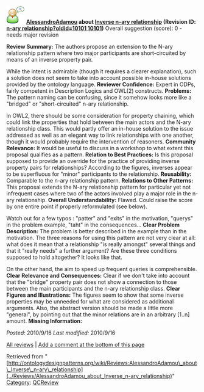 [![](../images/thumb/2/29/Reviewer.png/48px-Reviewer.png)](../Image/Reviewer.png "Reviewer.png")
__[AlessandroAdamou](../User/AlessandroAdamou "User:AlessandroAdamou") about [Inverse n-ary relationship](../Submissions/Inverse_n-ary_relationship "Submissions:Inverse n-ary relationship") (Revision ID: [n-ary relationship?oldid=10101 10101](../Submissions/Inverse "http://ontologydesignpatterns.org/wiki/Submissions:Inverse"))__
Overall suggestion (score): 0 - needs major revision




 __Review Summary:__ The authors propose an extension to the N-ary relationship pattern where two major participants are short-circuited by means of an inverse property pair.  

While the intent is admirable (though it requires a clearer explanation), such a solution does not seem to take into account possible in-house solutions provided by the ontology language.
__Reviewer Confidence:__ Expert in ODPs, fairly competent in Description Logics and OWL(2) constructs.
__Problems:__ The pattern naming can be confusing, since it somehow looks more like a "bridged" or "short-circuited" n-ary relationship.  

In OWL2, there should be some consideration for property chaining, which could link the properties that hold between the main actors and the N-ary relationship class. This would partly offer an in-house solution to the issue addressed as well as an elegant way to link relationships with one another, though it would probably require the intervention of reasoners.
__Community Relevance:__ It would be useful to discuss in a workshop to what extent this proposal qualifies as a pattern.
__Relation to Best Practices:__ Is this proposal supposed to provide an override for the practice of providing inverse property pairs for relationships? According to the figures, inverses appear to be superfluous for "minor" participants to the relationship.
__Reusability:__ Comparable to the n-ary relationship pattern.
__Relations to Other Patterns:__ This proposal extends the N-ary relationship pattern for particular yet not infrequent cases where two of the actors involved play a major role in the n-ary relationship.
__Overall Understandability:__ Flawed. Could raise the score by one entire point if properly reformulated (see below).  

Watch out for a few typos : "patter" and "exits" in the motivation, "querys" in the problem example, "taht" in the consequences...
__Clear Problem Description:__ The problem is better described in the example than in the motivation. The three reasons for using this pattern are not very clear at all: what does it mean that a relationship "is really amongst" several things and that it "really needs" a further argument? Are these three conditions supposed to hold altogether? It looks like that.  

On the other hand, the aim to speed up frequent queries is comprehensible.
__Clear Relevance and Consequences:__ Clear if we don't take into account that the "bridge" property pair does not show a connection to those between the main participants and the n-ary relationship class.
__Clear Figures and Illustrations:__ The figures seem to show that some inverse properties may be unneeded for what are considered as additional arguments. Also, the abstract version should be made a little more "general", by pointing out that the minor relations are in an arbitrary [1..n] amount.
__Missing Information:__ 

_Posted:_ 2010/9/16 _Last modified:_ 2010/9/16



[All reviews](../Reviews/Main "Reviews:Main") | [Add a comment at the bottom of this page](index.php@title=Odp%253AAdd_comment&target=../Reviews/AlessandroAdamou_about_Inverse_n-ary_relationship#New_comment "http://ontologydesignpatterns.org/wiki/index.php?title=Odp:Add_comment&target=Reviews:AlessandroAdamou_about_Inverse_n-ary_relationship#New_comment")


Retrieved from "[http://ontologydesignpatterns.org/wiki/Reviews:AlessandroAdamou\_about\_Inverse\_n-ary\_relationship](../Reviews/AlessandroAdamou_about_Inverse_n-ary_relationship)"
 [Category](http://ontologydesignpatterns.org/wiki/Special:Categories "Special:Categories"): [QCReview](../Category/QCReview "Category:QCReview")